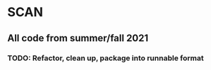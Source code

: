 # SCAN
## All code from summer/fall 2021

### TODO: Refactor, clean up, package into runnable format
